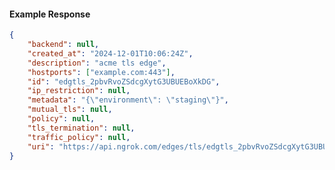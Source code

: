<!-- Code generated for API Clients. DO NOT EDIT. -->

#### Example Response

```json
{
	"backend": null,
	"created_at": "2024-12-01T10:06:24Z",
	"description": "acme tls edge",
	"hostports": ["example.com:443"],
	"id": "edgtls_2pbvRvoZSdcgXytG3UBUEBoXkDG",
	"ip_restriction": null,
	"metadata": "{\"environment\": \"staging\"}",
	"mutual_tls": null,
	"policy": null,
	"tls_termination": null,
	"traffic_policy": null,
	"uri": "https://api.ngrok.com/edges/tls/edgtls_2pbvRvoZSdcgXytG3UBUEBoXkDG"
}
```
